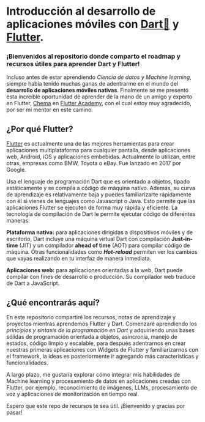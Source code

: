 # Introducción al desarrollo de aplicaciones móviles con [Dart🎯](https://dart.dev/guides) y [Flutter](https://docs.flutter.dev/).

### ¡Bienvenidos al repositorio donde comparto el roadmap y recursos útiles para aprender Dart y Flutter!

Incluso antes de estar aprendiendo _Ciencia de datos y Machine learning_, siempre había tenido muchas ganas de adentrarme en el mundo del **desarrollo de aplicaciones móviles nativas**. Finalmente se me presentó esta increíble oportunidad de aprender de la mano de un amigo y experto en Flutter, [Chema](https://flutteracademy.app/) en [Flutter Academy](https://github.com/flutteracademy-app), con el cual estoy muy agradecido, por ser mi mentor en este camino.

## ¿Por qué Flutter?

[Flutter](https://flutter.dev/) es actualmente una de las mejores herramientas para crear aplicaciones multiplataforma para cualquier pantalla, desde aplicaciones web, Android, iOS y aplicaciones embebidas. Actualmente lo utilizan, entre otras, empresas como BMW, Toyota o eBay. Fue lanzado en 2017 por Google. 

Usa el lenguaje de programación Dart que es orientado a objetos, tipado estáticamente y se compila a código de máquina nativo. Además, su curva de aprendizaje es relativamente baja y puedes familiarizarte rápidamente con él si vienes de lenguajes como Javascript o Java. Esto permite que las aplicaciones Flutter se ejecuten de forma muy rápida y eficiente. La tecnología de compilación de Dart le permite ejecutar código de diferentes maneras:

**Plataforma nativa:** para aplicaciones dirigidas a dispositivos móviles y de escritorio, Dart incluye una máquina virtual Dart con compilación **Just-in-time** (JIT) y un compilador **ahead of time** (AOT) para compilar código de máquina. Otras funcionalidades como **_Hot-reload_** permiten ver los cambios que vayas realizando en tu interfaz de manera inmediata.

**Aplicaciones web:** para aplicaciones orientadas a la web, Dart puede compilar con fines de desarrollo o producción. Su compilador web traduce de Dart a JavaScript.


## ¿Qué encontrarás aquí?

En este repositorio compartiré los recursos, notas de aprendizaje y proyectos mientras aprendemos Flutter y Dart. Comenzaré aprendiendo los _principios y sintaxis de la programación en Dart_ y adquiriendo unas bases sólidas de programación orientada a objetos, asincronía, manejo de estados, código limpio y escalable, para después adentrarnos en crear nuestras primeras aplicaciones con Widgets de Flutter y familiarizarnos con el framework, la ideas es posteriormente ir agregando más características y funcionalidades.

A largo plazo, me gustaría explorar cómo integrar mis habilidades de Machine learning y procesamiento de datos en aplicaciones creadas con Flutter, por ejemplo, reconocimiento de imágenes, LLMs, procesamiento de voz y aplicaciones de monitorización en tiempo real.

Espero que este repo de recursos te sea útil. ¡Bienvenido y gracias por pasar!


